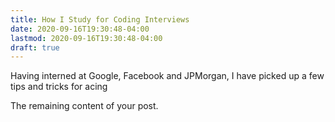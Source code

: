 ```yaml
---
title: How I Study for Coding Interviews
date: 2020-09-16T19:30:48-04:00
lastmod: 2020-09-16T19:30:48-04:00
draft: true
---
```


Having interned at Google, Facebook and JPMorgan, I have picked up a few tips and tricks for acing
<!--more-->

The remaining content of your post.
